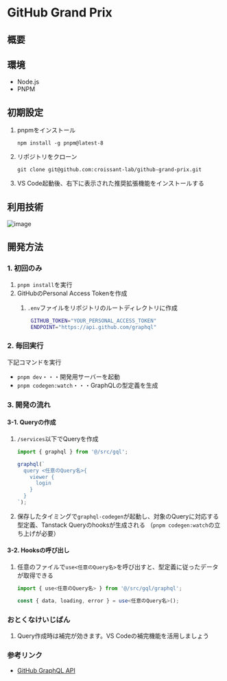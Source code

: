 # GitHub Grand Prix

## 概要

## 環境

- Node.js
- PNPM

## 初期設定

1. pnpmをインストール

   ```shell
   npm install -g pnpm@latest-8
   ```

2. リポジトリをクローン

   ```shell
   git clone git@github.com:croissant-lab/github-grand-prix.git
   ```

3. VS Code起動後、右下に表示された推奨拡張機能をインストールする

## 利用技術

![image](https://github.com/user-attachments/assets/7bcc8159-eb7e-4b4d-84eb-e296a8591b04)

## 開発方法

### 1. 初回のみ

1. `pnpm install`を実行
1. GitHubのPersonal Access Tokenを作成
   1. `.env`ファイルをリポジトリのルートディレクトリに作成

      ```sh
       GITHUB_TOKEN="YOUR_PERSONAL_ACCESS_TOKEN"
       ENDPOINT="https://api.github.com/graphql"
       ```

### 2. 毎回実行

下記コマンドを実行

- `pnpm dev`・・・開発用サーバーを起動
- `pnpm codegen:watch`・・・GraphQLの型定義を生成

### 3. 開発の流れ

#### 3-1. Queryの作成

1. `/services`以下でQueryを作成

   ```ts
   import { graphql } from '@/src/gql';
   
   graphql(`
     query <任意のQuery名>{
       viewer {
         login
       }
     }
   `);
   ```

2. 保存したタイミングで`graphql-codegen`が起動し、対象のQueryに対応する型定義、Tanstack Queryのhooksが生成される
（`pnpm codegen:watch`の立ち上げが必要）

#### 3-2. Hooksの呼び出し

1. 任意のファイルで`use<任意のQuery名>`を呼び出すと、型定義に従ったデータが取得できる

   ```ts
   import { use<任意のQuery名> } from '@/src/gql/graphql';
   
   const { data, loading, error } = use<任意のQuery名>();
   ```

### おとくなけいじばん

1. Query作成時は補完が効きます。VS Codeの補完機能を活用しましょう

### 参考リンク

- [GitHub GraphQL API](https://docs.github.com/ja/graphql)
